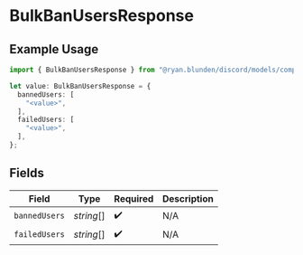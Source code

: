 # BulkBanUsersResponse

## Example Usage

```typescript
import { BulkBanUsersResponse } from "@ryan.blunden/discord/models/components";

let value: BulkBanUsersResponse = {
  bannedUsers: [
    "<value>",
  ],
  failedUsers: [
    "<value>",
  ],
};
```

## Fields

| Field              | Type               | Required           | Description        |
| ------------------ | ------------------ | ------------------ | ------------------ |
| `bannedUsers`      | *string*[]         | :heavy_check_mark: | N/A                |
| `failedUsers`      | *string*[]         | :heavy_check_mark: | N/A                |